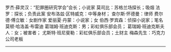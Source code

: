 罗杰·薛灵汉：“犯罪圈研究学会”会长；小说家
莫司比：苏格兰场探长；吸烟
法罗：探长；负责此案
安布洛兹·区特威克：中等身材；
查尔斯·怀德曼：律师
费尔德·傅立敏：女剧作家
爱丽夏·丹蒙：小说家；女
伯西·罗宾森：侦探小说家；笔名莫顿·哈洛盖·布雷迪
葛瑞姆·班迪克斯：男；彩虹俱乐部会员；
葛瑞姆·班迪克斯夫人：女；被害者；
尤斯特·班尼斐勒：彩虹俱乐部会员；土财主
梅森先生：巧克力公司老板


-------------------------------
